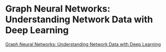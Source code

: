 # Graph Neural Networks: Understanding Network Data with Deep Learning

[Graph Neural Networks: Understanding Network Data with Deep Learning](https://amoyag.github.io/GNN/gnn)
